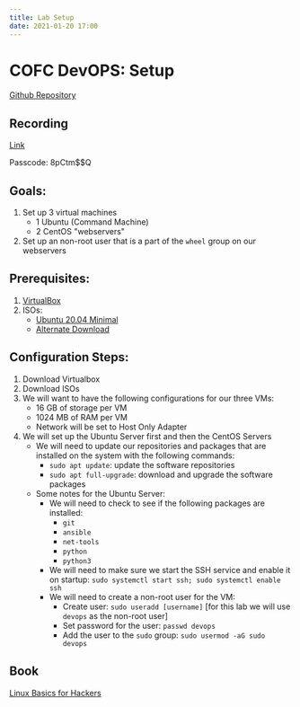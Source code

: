 ```yaml
---
title: Lab Setup
date: 2021-01-20 17:00
---
```


# COFC DevOPS: Setup

[Github Repository](https://github.com/cofcsecurity/DevOps)

## Recording

[Link](https://cofc.zoom.us/rec/share/d3kZDW1bzXeYes0SSBRzr_TXcHLv2QnBa4lET_XzZuR_MaFvI1hihlrW22u1ITXl.HgQ7SZ8cQQOzslGQ)

Passcode: 8pCtm$$Q

## Goals:

1. Set up 3 virtual machines
    - 1 Ubuntu (Command Machine)
    - 2 CentOS "webservers"
2. Set up an non-root user that is a part of the `wheel` group on our webservers

## Prerequisites:

1. [VirtualBox](https://www.virtualbox.org/)
2. ISOs:
    - [Ubuntu 20.04 Minimal](https://releases.ubuntu.com/20.04.1/ubuntu-20.04.1-live-server-amd64.iso?_ga=2.154606776.143673684.1605395134-1815728291.1605395134)
    - [Alternate Download](https://ubuntu.com/download/server)
    
## Configuration Steps:

1. Download Virtualbox
2. Download ISOs
3. We will want to have the following configurations for our three VMs:
    - 16 GB of storage per VM 
    - 1024 MB of RAM per VM
    - Network will be set to Host Only Adapter
4. We will set up the Ubuntu Server first and then the CentOS Servers
    * We will need to update our repositories and packages that are installed on the system with the following commands:
        - `sudo apt update`: update the software repositories
        - `sudo apt full-upgrade`: download and upgrade the software packages
    * Some notes for the Ubuntu Server:
        - We will need to check to see if the following packages are installed:
            - `git`
            - `ansible`
            - `net-tools`
            - `python`
            - `python3`
        - We will need to make sure we start the SSH service and enable it on startup: `sudo systemctl start ssh; sudo systemctl enable ssh`
        - We will need to create a non-root user for the VM:
            - Create user: `sudo useradd [username]` [for this lab we will use `devops` as the non-root user]
            - Set password for the user: `passwd devops`
            - Add the user to the `sudo` group: `sudo usermod -aG sudo devops`

## Book

[Linux Basics for Hackers](https://github.com/pmccabe5/python-tools-sec-guides/raw/master/Books/linuxbasicsforhackers.pdf)